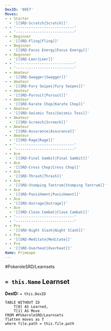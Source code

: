 ```yaml
---
DexID: '0057'
Moves:
- - Starter
  - '[[SRD-Scratch|Scratch]]'
- - '---------------------------'
  - '---------------------------'
- - Beginner
  - '[[SRD-Fling|Fling]]'
- - Beginner
  - '[[SRD-Focus Energy|Focus Energy]]'
- - Beginner
  - '[[SRD-Leer|Leer]]'
- - '---------------------------'
  - '---------------------------'
- - Amateur
  - '[[SRD-Swagger|Swagger]]'
- - Amateur
  - '[[SRD-Fury Swipes|Fury Swipes]]'
- - Amateur
  - '[[SRD-Pursuit|Pursuit]]'
- - Amateur
  - '[[SRD-Karate Chop|Karate Chop]]'
- - Amateur
  - '[[SRD-Seismic Toss|Seismic Toss]]'
- - Amateur
  - '[[SRD-Screech|Screech]]'
- - Amateur
  - '[[SRD-Assurance|Assurance]]'
- - Amateur
  - '[[SRD-Rage|Rage]]'
- - '---------------------------'
  - '---------------------------'
- - Ace
  - '[[SRD-Final Gambit|Final Gambit]]'
- - Ace
  - '[[SRD-Cross Chop|Cross Chop]]'
- - Ace
  - '[[SRD-Thrash|Thrash]]'
- - Ace
  - '[[SRD-Stomping Tantrum|Stomping Tantrum]]'
- - Ace
  - '[[SRD-Punishment|Punishment]]'
- - Ace
  - '[[SRD-Outrage|Outrage]]'
- - Ace
  - '[[SRD-Close Combat|Close Combat]]'
- - '---------------------------'
  - '---------------------------'
- - Pro
  - '[[SRD-Night Slash|Night Slash]]'
- - Pro
  - '[[SRD-Meditate|Meditate]]'
- - Pro
  - '[[SRD-Overheat|Overheat]]'
Name: Primeape
---
```


#PokeroleSRD/Learnsets

## `= this.Name` Learnset

**DexID:** `= this.DexID`

```dataview
TABLE WITHOUT ID
    T[0] AS Learned,
    T[1] AS Move
FROM #PokeroleSRD/Learnsets
flatten moves as T
where file.path = this.file.path
```
